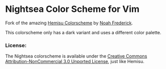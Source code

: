 # Nightsea Color Scheme for Vim

Fork of the amazing [Hemisu Colorscheme](https://github.com/noahfrederick/vim-hemisu) by [Noah Frederick](http://noahfrederick.com/).

This colorscheme only has a dark variant and uses a different color palette. 

### License: 

The Nightsea colorscheme is available under the [Creative Commons Attribution-NonCommercial 3.0 Unported License](http://creativecommons.org/licenses/by-nc/3.0/), just like Hemisu.
